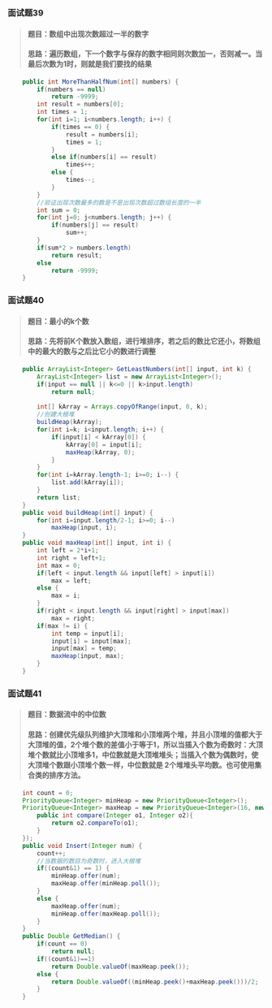 ### 面试题39
> #### 题目：数组中出现次数超过一半的数字
> #### 思路：遍历数组，下一个数字与保存的数字相同则次数加一，否则减一。当最后次数为1时，则就是我们要找的结果
```java
	public int MoreThanHalfNum(int[] numbers) {
		if(numbers == null)
			return -9999;
		int result = numbers[0];
		int times = 1;
		for(int i=1; i<numbers.length; i++) {
			if(times == 0) {
				result = numbers[i];
				times = 1;
			}
			else if(numbers[i] == result)
				times++;
			else {
				times--;
			}
		}
		//验证出现次数最多的数是不是出现次数超过数组长度的一半
		int sum = 0;
		for(int j=0; j<numbers.length; j++) {
			if(numbers[j] == result)
				sum++;
		}
		if(sum*2 > numbers.length)
			return result;
		else 
			return -9999;
	}
```
### 面试题40
> #### 题目：最小的k个数
> #### 思路：先将前K个数放入数组，进行堆排序，若之后的数比它还小，将数组中的最大的数与之后比它小的数进行调整
```java
	public ArrayList<Integer> GetLeastNumbers(int[] input, int k) {
		ArrayList<Integer> list = new ArrayList<Integer>();
		if(input == null || k<=0 || k>input.length)
			return null;
		
		int[] kArray = Arrays.copyOfRange(input, 0, k);
		//创建大根堆
		buildHeap(kArray);
		for(int i=k; i<input.length; i++) {
			if(input[i] < kArray[0]) {
				kArray[0] = input[i];
				maxHeap(kArray, 0);
			}
		}
		for(int i=kArray.length-1; i>=0; i--) {
			list.add(kArray[i]);
		}
		return list;
	}
	public void buildHeap(int[] input) {
		for(int i=input.length/2-1; i>=0; i--)
			maxHeap(input, i);
	}
	public void maxHeap(int[] input, int i) {
		int left = 2*i+1;
		int right = left+1;
		int max = 0;
		if(left < input.length && input[left] > input[i])
			max = left;
		else {
			max = i;
		}
		if(right < input.length && input[right] > input[max])
			max = right;
		if(max != i) {
			int temp = input[i];
			input[i] = input[max];
			input[max] = temp;
			maxHeap(input, max);
		}
	}
```
### 面试题41
> #### 题目：数据流中的中位数
> #### 思路：创建优先级队列维护大顶堆和小顶堆两个堆，并且小顶堆的值都大于大顶堆的值，2个堆个数的差值小于等于1，所以当插入个数为奇数时：大顶堆个数就比小顶堆多1，中位数就是大顶堆堆头；当插入个数为偶数时，使大顶堆个数跟小顶堆个数一样，中位数就是 2个堆堆头平均数。也可使用集合类的排序方法。
```java
	int count = 0;
	PriorityQueue<Integer> minHeap = new PriorityQueue<Integer>();
	PriorityQueue<Integer> maxHeap = new PriorityQueue<Integer>(16, new Comparator<Integer>() { 
		public int compare(Integer o1, Integer o2){
			return o2.compareTo(o1);
		}
	});
	public void Insert(Integer num) {
		count++;
		//当数据的数目为奇数时，进入大根堆
		if((count&1) == 1) {
			minHeap.offer(num);
			maxHeap.offer(minHeap.poll());
		}
		else {
			maxHeap.offer(num);
			minHeap.offer(maxHeap.poll());
		}
	}
	public Double GetMedian() {
		if(count == 0)
			return null;
		if((count&1)==1)
			return Double.valueOf(maxHeap.peek());
		else {
			return Double.valueOf((minHeap.peek()+maxHeap.peek()))/2;
		}
	}
```

